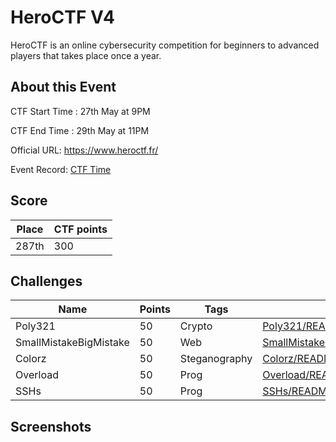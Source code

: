 # HeroCTF V4

HeroCTF is an online cybersecurity competition for beginners to advanced players that takes place once a year.

## About this Event


CTF Start Time :  27th May at 9PM

CTF End Time : 29th May at 11PM

Official URL: https://www.heroctf.fr/

Event Record: [CTF Time](https://ctftime.org/event/1663)


## Score

| Place | CTF points |
|-------|------------|
| 287th | 300 |

## Challenges
| Name | Points | Tags | Writeups |
|------|--------|------|----------|
|Poly321| 50 |Crypto|[Poly321/README.md](Poly321/README.md)|
|SmallMistakeBigMistake| 50 |Web|[SmallMistakeBigMistake/README.md](SmallMistakeBigMistake/README.md)|
|Colorz|50 |Steganography|[Colorz/README.md](Colorz/README.md)|
|Overload|50 |Prog|[Overload/README.md](Overload/README.md)|
|SSHs|50 |Prog|[SSHs/README.md](SSHs/README.md)|





## Screenshots
